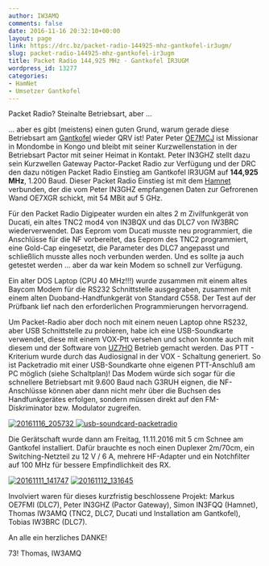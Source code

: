 ```yaml
---
author: IW3AMQ
comments: false
date: 2016-11-16 20:32:10+00:00
layout: page
link: https://drc.bz/packet-radio-144925-mhz-gantkofel-ir3ugm/
slug: packet-radio-144925-mhz-gantkofel-ir3ugm
title: Packet Radio 144,925 MHz - Gantkofel IR3UGM
wordpress_id: 13277
categories:
- HamNet
- Umsetzer Gantkofel
---
```


Packet Radio? Steinalte Betriebsart, aber ...

... aber es gibt (meistens) einen guten Grund, warum gerade diese Betriebsart am [Gantkofel](https://drc.bz/relaisstandorte/test-mini-link-sudtirol-2/) wieder QRV ist! Pater Peter [OE7MCJ](http://www.mauler.info/adl701/peter.htm) ist Missionar in Mondombe in Kongo und bleibt mit seiner Kurzwellenstation in der Betriebsart Pactor mit seiner Heimat in Kontakt. Peter IN3GHZ stellt dazu sein Kurzwellen Gateway Pactor-Packet Radio zur Verfügung und der DRC den dazu nötigen Packet Radio Einstieg am Gantkofel IR3UGM auf **144,925 MHz**, 1.200 Baud. Dieser Packet Radio Einstieg ist mit dem [Hamnet](https://drc.bz/relaisstandorte/karte-der-relaisstandorte/) verbunden, der die vom Peter IN3GHZ empfangenen Daten zur Gefrorenen Wand OE7XGR schickt, mit 54 MBit auf 5 GHz.

Für den Packet Radio Digipeater wurden ein altes 2 m Zivilfunkgerät von Ducati, ein altes TNC2 mod4 von IN3BQX und das DLC7 von IW3BRC wiederverwendet. Das Eeprom vom Ducati musste neu programmiert, die Anschlüsse für die NF vorbereitet, das Eeprom des TNC2 programmiert, eine Gold-Cap eingesetzt, die Parameter des DLC7 angepasst und schließlich musste alles noch verbunden werden. Und es sollte ja auch getestet werden ... aber da war kein Modem so schnell zur Verfügung.

Ein alter DOS Laptop (CPU 40 MHz!!!) wurde zusammen mit einem altes Baycom Modem für die RS232 Schnittstelle ausgegraben, zusammen mit einem alten Duoband-Handfunkgerät von Standard C558. Der Test auf der Prüfbank lief nach den erforderlichen Programmierungen hervorragend.

Um Packet-Radio aber doch noch mit einem neuen Laptop ohne RS232, aber USB Schnittstelle zu probieren, habe ich eine USB-Soundkarte verwendet, diese mit einem VOX-Ptt versehen und schon konnte auch mit diesem und der Software von [UZ7HO](http://uz7.ho.ua/packetradio.htm) Betrieb gemacht werden. Das PTT - Kriterium wurde durch das Audiosignal in der VOX - Schaltung generiert. So ist Packetradio mit einer USB-Soundkarte ohne eigenen PTT-Anschluß am PC möglich (siehe Schaltplan)! Das Modem würde sich sogar für die schnellere Betriebsart mit 9.600 Baud nach G3RUH eignen, die NF-Anschlüsse können aber dann nicht mehr über die Buchsen des Handfunkgerätes erfolgen, sondern müssen direkt auf den FM-Diskriminator bzw. Modulator zugreifen.

[![20161116_205732](https://drc.bz/wp-content/uploads/2016/11/20161116_205732-300x169.jpg) ](https://drc.bz/wp-content/uploads/2016/11/20161116_205732.jpg)[![usb-soundcard-packetradio](https://drc.bz/wp-content/uploads/2016/11/USB-Soundcard-Packetradio-300x216.jpg)](https://drc.bz/wp-content/uploads/2016/11/USB-Soundcard-Packetradio.jpg)

Die Gerätschaft wurde dann am Freitag, 11.11.2016 mit 5 cm Schnee am Gantkofel installiert. Dafür brauchte es noch einen Duplexer 2m/70cm, ein Switching-Netzteil zu 12 V / 6 A, mehrere HF-Adapter und ein Notchfilter auf 100 MHz für bessere Empfindlichkeit des RX.

[![20161111_141747](https://drc.bz/wp-content/uploads/2016/11/20161111_141747-300x169.jpg)](https://drc.bz/wp-content/uploads/2016/11/20161111_141747.jpg) [![20161112_131645](https://drc.bz/wp-content/uploads/2016/11/20161112_131645-300x169.jpg)](https://drc.bz/wp-content/uploads/2016/11/20161112_131645.jpg)

Involviert waren für dieses kurzfristig beschlossene Projekt: Markus OE7FMI (DLC7), Peter IN3GHZ (Pactor Gateway), Simon IN3FQQ (Hamnet), Thomas IW3AMQ (TNC2, DLC7, Ducati und Installation am Gantkofel), Tobias IW3BRC (DLC7).

An alle ein herzliches DANKE!

73! Thomas, IW3AMQ
